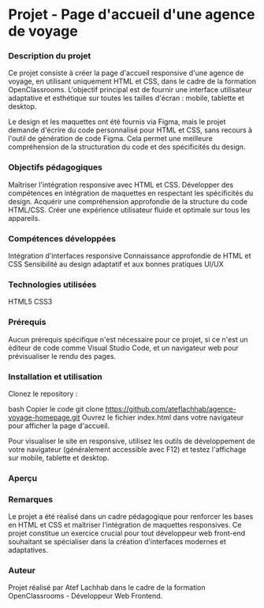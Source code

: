 # Projet - Page d'accueil d'une agence de voyage
### Description du projet
Ce projet consiste à créer la page d'accueil responsive d'une agence de voyage, en utilisant uniquement HTML et CSS, dans le cadre de la formation OpenClassrooms. L'objectif principal est de fournir une interface utilisateur adaptative et esthétique sur toutes les tailles d'écran : mobile, tablette et desktop.

Le design et les maquettes ont été fournis via Figma, mais le projet demande d'écrire du code personnalisé pour HTML et CSS, sans recours à l'outil de génération de code Figma. Cela permet une meilleure compréhension de la structuration du code et des spécificités du design.

### Objectifs pédagogiques
Maîtriser l'intégration responsive avec HTML et CSS.
Développer des compétences en intégration de maquettes en respectant les spécificités du design.
Acquérir une compréhension approfondie de la structure du code HTML/CSS.
Créer une expérience utilisateur fluide et optimale sur tous les appareils.
### Compétences développées
Intégration d'interfaces responsive
Connaissance approfondie de HTML et CSS
Sensibilité au design adaptatif et aux bonnes pratiques UI/UX
### Technologies utilisées
HTML5
CSS3
### Prérequis
Aucun prérequis spécifique n'est nécessaire pour ce projet, si ce n'est un éditeur de code comme Visual Studio Code, et un navigateur web pour prévisualiser le rendu des pages.

### Installation et utilisation
Clonez le repository :

bash
Copier le code
git clone https://github.com/ateflachhab/agence-voyage-homepage.git
Ouvrez le fichier index.html dans votre navigateur pour afficher la page d'accueil.

Pour visualiser le site en responsive, utilisez les outils de développement de votre navigateur (généralement accessible avec F12) et testez l'affichage sur mobile, tablette et desktop.

### Aperçu
<!-- Remplacez l'URL par un lien vers une image d'aperçu du site -->

### Remarques
Le projet a été réalisé dans un cadre pédagogique pour renforcer les bases en HTML et CSS et maîtriser l’intégration de maquettes responsives. Ce projet constitue un exercice crucial pour tout développeur web front-end souhaitant se spécialiser dans la création d’interfaces modernes et adaptatives.

### Auteur
Projet réalisé par Atef Lachhab dans le cadre de la formation OpenClassrooms - Développeur Web Frontend.

